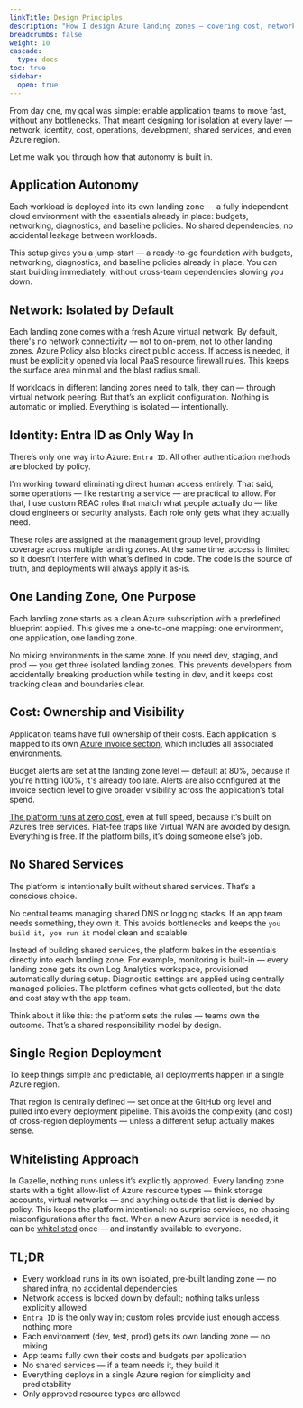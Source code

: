 ```yaml
---
linkTitle: Design Principles
description: "How I design Azure landing zones — covering cost, network, identity, and monitoring for autonomous teams at zero platform cost"
breadcrumbs: false
weight: 10
cascade:
  type: docs  
toc: true
sidebar:
  open: true
---
```


From day one, my goal was simple: enable application teams to move fast, without any bottlenecks. That meant designing for isolation at every layer — network, identity, cost, operations, development, shared services, and even Azure region.  

Let me walk you through how that autonomy is built in.

## Application Autonomy

Each workload is deployed into its own landing zone — a fully independent cloud environment with the essentials already in place: budgets, networking, diagnostics, and baseline policies. No shared dependencies, no accidental leakage between workloads.

This setup gives you a jump-start — a ready-to-go foundation with budgets, networking, diagnostics, and baseline policies already in place. You can start building immediately, without cross-team dependencies slowing you down.

## Network: Isolated by Default

Each landing zone comes with a fresh Azure virtual network. By default, there's no network connectivity — not to on-prem, not to other landing zones. Azure Policy also blocks direct public access. If access is needed, it must be explicitly opened via local PaaS resource firewall rules. This keeps the surface area minimal and the blast radius small.

If workloads in different landing zones need to talk, they can — through virtual network peering. But that’s an explicit configuration. Nothing is automatic or implied. Everything is isolated — intentionally.

## Identity: Entra ID as Only Way In

There’s only one way into Azure: `Entra ID`. All other authentication methods are blocked by policy.

I'm working toward eliminating direct human access entirely. That said, some operations — like restarting a service — are practical to allow. For that, I use custom RBAC roles that match what people actually do — like cloud engineers or security analysts. Each role only gets what they actually need.

These roles are assigned at the management group level, providing coverage across multiple landing zones. At the same time, access is limited so it doesn’t interfere with what’s defined in code. The code is the source of truth, and deployments will always apply it as-is.

## One Landing Zone, One Purpose

Each landing zone starts as a clean Azure subscription with a predefined blueprint applied. This gives me a one-to-one mapping: one environment, one application, one landing zone.

No mixing environments in the same zone. If you need dev, staging, and prod — you get three isolated landing zones. This prevents developers from accidentally breaking production while testing in dev, and it keeps cost tracking clean and boundaries clear.

## Cost: Ownership and Visibility

Application teams have full ownership of their costs. Each application is mapped to its own [Azure invoice section](https://learn.microsoft.com/en-us/azure/cost-management-billing/manage/mca-section-invoice), which includes all associated environments.

Budget alerts are set at the landing zone level — default at 80%, because if you're hitting 100%, it's already too late. Alerts are also configured at the invoice section level to give broader visibility across the application’s total spend.

[The platform runs at zero cost](/docs/design-principles/cost-efficiency/), even at full speed, because it’s built on Azure’s free services. Flat-fee traps like Virtual WAN are avoided by design. Everything is free. If the platform bills, it’s doing someone else’s job.

## No Shared Services

The platform is intentionally built without shared services. That’s a conscious choice.

No central teams managing shared DNS or logging stacks. If an app team needs something, they own it. This avoids bottlenecks and keeps the `you build it, you run it` model clean and scalable.

Instead of building shared services, the platform bakes in the essentials directly into each landing zone. For example, monitoring is built-in — every landing zone gets its own Log Analytics workspace, provisioned automatically during setup. Diagnostic settings are applied using centrally managed policies. The platform defines what gets collected, but the data and cost stay with the app team.

Think about it like this: the platform sets the rules — teams own the outcome. That’s a shared responsibility model by design.

## Single Region Deployment

To keep things simple and predictable, all deployments happen in a single Azure region.

That region is centrally defined — set once at the GitHub org level and pulled into every deployment pipeline. This avoids the complexity (and cost) of cross-region deployments — unless a different setup actually makes sense.

## Whitelisting Approach

In Gazelle, nothing runs unless it’s explicitly approved. Every landing zone starts with a tight allow-list of Azure resource types — think storage accounts, virtual networks — and anything outside that list is denied by policy. This keeps the platform intentional: no surprise services, no chasing misconfigurations after the fact. When a new Azure service is needed, it can be [whitelisted](/Docs/Design-Principles/whitelisting) once — and instantly available to everyone.

## TL;DR

- Every workload runs in its own isolated, pre-built landing zone — no shared infra, no accidental dependencies
- Network access is locked down by default; nothing talks unless explicitly allowed
- `Entra ID` is the only way in; custom roles provide just enough access, nothing more
- Each environment (dev, test, prod) gets its own landing zone — no mixing
- App teams fully own their costs and budgets per application
- No shared services — if a team needs it, they build it
- Everything deploys in a single Azure region for simplicity and predictability
- Only approved resource types are allowed